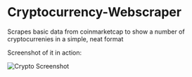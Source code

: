 # Cryptocurrency-Webscraper
Scrapes basic data from coinmarketcap to show a number of cryptocurrenies in a simple, neat format

Screenshot of it in action:

![Crypto Screenshot](https://i.imgur.com/X9bIVkN.png)

